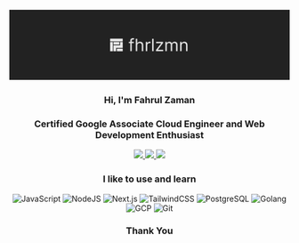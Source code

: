 ![Splash](/assets/splash.svg)

<h3 align="center">Hi, I'm Fahrul Zaman<h3>

<p align="center">Certified Google Associate Cloud Engineer and Web Development Enthusiast</p>

<p align="center">
  <a href="https://www.linkedin.com/in/fhrlzmn">
    <img src="https://img.shields.io/badge/LinkedIn-0077B5?style=for-the-badge&logo=linkedin&logoColor=white"/>
   </a>
  <a href="https://www.instagram.com/fhrlzmn_">
    <img src="https://img.shields.io/badge/Instagram-E4405F?style=for-the-badge&logo=instagram&logoColor=white"/>
   </a>
   <a href="https://read.cv/fhrlzmn">
    <img src="https://img.shields.io/badge/Read.CV-4285F4?style=for-the-badge&logo=read.cv&logoColor=white"/>
   </a>
</p>

<h3 align="center">I like to use and learn</h3>
<p align="center">
  <img alt="JavaScript" src="https://img.shields.io/badge/-JavaScript-F7DF1E?style=flat-square&logo=javascript&logoColor=white"/>
  <img alt="NodeJS" src="https://img.shields.io/badge/-NodeJS-339933?style=flat-square&logo=node.js&logoColor=white"/>
  <img alt="Next.js" src="https://img.shields.io/badge/-Next.js-61DAFB?style=flat-square&logo=next.js&logoColor=white"/>
  <img alt="TailwindCSS" src="https://img.shields.io/badge/-TailwindCSS-38B2AC?style=flat-square&logo=tailwind-css&logoColor=white"/>
  <img alt="PostgreSQL" src="https://img.shields.io/badge/-PostgreSQL-336791?style=flat-square&logo=postgresql&logoColor=white"/> 
  <img alt="Golang" src="https://img.shields.io/badge/-Golang-00ADD8?style=flat-square&logo=go&logoColor=white"/>
  <img alt="GCP" src="https://img.shields.io/badge/-GCP-4285F4?style=flat-square&logo=google-cloud&logoColor=white"/>
  <img alt="Git" src="https://img.shields.io/badge/-Git-F05032?style=flat-square&logo=git&logoColor=white"/>
</p>

<h3 align="center">Thank You</h3>
